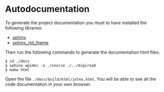 # Autodocumentation

To generate the project documentation you must to have installed the following libraries:

* [sphinx][sphinx]
* [sphinx_rtd_theme][sphinx_rtd_theme]

Then run the following commands to generate the documentation html files:

```
$ cd ./docs
$ sphinx-apidoc -o ./source ./../digiroad
$ make html
```

Open the file `./docs/build/html/intex.html`. You will be able to see all the code documentation in your own browser.

[sphinx]:https://anaconda.org/anaconda/sphinx
[sphinx_rtd_theme]:https://anaconda.org/anaconda/sphinx_rtd_theme